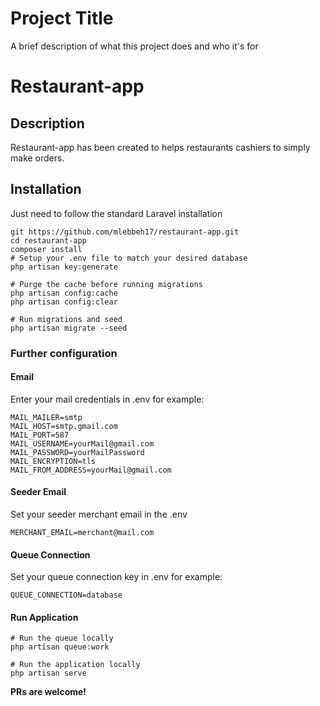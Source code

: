 
# Project Title

A brief description of what this project does and who it's for

# Restaurant-app

## Description
Restaurant-app has been created to helps restaurants cashiers to simply make orders.


## Installation
Just need to follow the standard Laravel installation

```shell
git https://github.com/mlebbeh17/restaurant-app.git
cd restaurant-app
composer install
# Setup your .env file to match your desired database
php artisan key:generate

# Purge the cache before running migrations
php artisan config:cache
php artisan config:clear

# Run migrations and seed
php artisan migrate --seed
```

### Further configuration
#### Email
Enter your mail credentials in .env for example:

````
MAIL_MAILER=smtp
MAIL_HOST=smtp.gmail.com
MAIL_PORT=587
MAIL_USERNAME=yourMail@gmail.com
MAIL_PASSWORD=yourMailPassword
MAIL_ENCRYPTION=tls
MAIL_FROM_ADDRESS=yourMail@gmail.com
````

#### Seeder Email
Set your seeder merchant email in the .env
````
MERCHANT_EMAIL=merchant@mail.com
````

#### Queue Connection
Set your queue connection key in .env for example:
````
QUEUE_CONNECTION=database
````


#### Run Application

```shell
# Run the queue locally
php artisan queue:work

# Run the application locally
php artisan serve
```

**PRs are welcome!**
